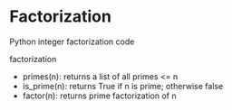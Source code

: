 Factorization
=============

Python integer factorization code

factorization
  * primes(n): returns a list of all primes <= n
  * is_prime(n): returns True if n is prime; otherwise false
  * factor(n): returns prime factorization of n